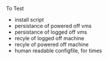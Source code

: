 To Test
- install script
- persistance of powered off vms
- persistance of logged off vms
- recyle of logged off machine
- recyle of powered off machine
- human readable configfile, for times

